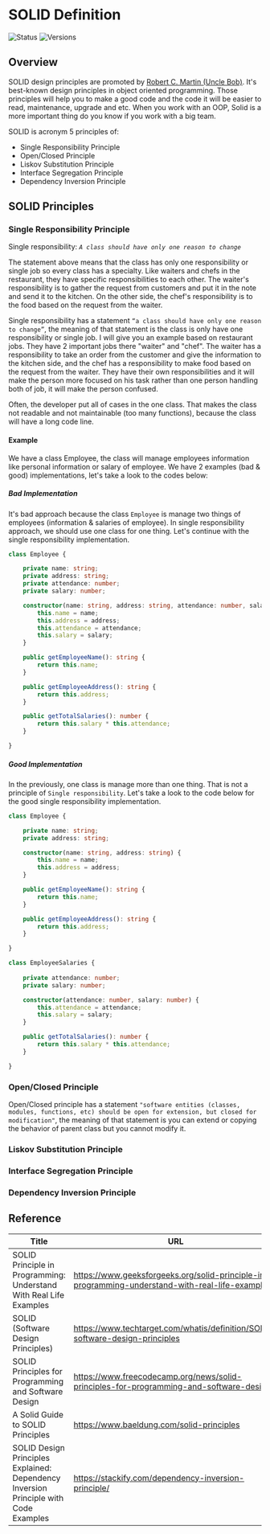 # SOLID Definition

![Status](https://badgen.net/badge/status/in%20progress/orange) ![Versions](https://badgen.net/badge/version/v0.0.1/cyan)

## Overview

SOLID design principles are promoted by [Robert C. Martin (Uncle Bob)](https://en.wikipedia.org/wiki/Robert_C._Martin). It's best-known design principles in object oriented programming. Those principles will help you to make a good code and the code it will be easier to read, maintenance, upgrade and etc. When you work with an OOP, Solid is a more important thing do you know if you work with a big team.

SOLID is acronym 5 principles of:

- Single Responsibility Principle
- Open/Closed Principle
- Liskov Substitution Principle
- Interface Segregation Principle
- Dependency Inversion Principle

## SOLID Principles

### Single Responsibility Principle

Single responsibility: _`A class should have only one reason to change`_

The statement above means that the class has only one responsibility or single job so every class has a specialty. Like waiters and chefs in the restaurant, they have specific responsibilities to each other. The waiter's responsibility is to gather the request from customers and put it in the note and send it to the kitchen. On the other side, the chef's responsibility is to the food based on the request from the waiter.

Single responsibility has a statement `“a class should have only one reason to change”`, the meaning of that statement is the class is only have one responsibility or single job. I will give you an example based on restaurant jobs. They have 2 important jobs there "waiter" and "chef". The waiter has a responsibility to take an order from the customer and give the information to the kitchen side, and the chef has a responsibility to make food based on the request from the waiter. They have their own responsibilities and it will make the person more focused on his task rather than one person handling both of job, it will make the person confused.

Often, the developer put all of cases in the one class. That makes the class not readable and not maintainable (too many functions), because the class will have a long code line.

#### Example

We have a class Employee, the class will manage employees information like personal information or salary of employee. We have 2 examples (bad & good) implementations, let's take a look to the codes below:

##### Bad Implementation

It's bad approach because the class `Employee` is manage two things of employees (information & salaries of employee). In single responsibility approach, we should use one class for one thing. Let's continue with the single responsibility implementation.

``` ts
class Employee {

    private name: string;
    private address: string;
    private attendance: number;
    private salary: number;

    constructor(name: string, address: string, attendance: number, salary: number) {
        this.name = name;
        this.address = address;
        this.attendance = attendance;
        this.salary = salary;
    }

    public getEmployeeName(): string {
        return this.name;
    }

    public getEmployeeAddress(): string {
        return this.address;
    }

    public getTotalSalaries(): number {
        return this.salary * this.attendance;
    }

}
```

##### Good Implementation

In the previously, one class is manage more than one thing. That is not a principle of `Single responsibility`. Let's take a look to the code below for the good single responsibility implementation.

``` ts
class Employee {

    private name: string;
    private address: string;

    constructor(name: string, address: string) {
        this.name = name;
        this.address = address;
    }

    public getEmployeeName(): string {
        return this.name;
    }

    public getEmployeeAddress(): string {
        return this.address;
    }

}

class EmployeeSalaries {
    
    private attendance: number;
    private salary: number;

    constructor(attendance: number, salary: number) {
        this.attendance = attendance;
        this.salary = salary;
    }

    public getTotalSalaries(): number {
        return this.salary * this.attendance;
    }

}
```

### Open/Closed Principle

Open/Closed principle has a statement `"software entities (classes, modules, functions, etc) should be open for extension, but closed for modification"`, the meaning of that statement is you can extend or copying the behavior of parent class but you cannot modify it.

### Liskov Substitution Principle

### Interface Segregation Principle

### Dependency Inversion Principle

## Reference

Title | URL
---|---
SOLID Principle in Programming: Understand With Real Life Examples | <https://www.geeksforgeeks.org/solid-principle-in-programming-understand-with-real-life-examples/>
SOLID (Software Design Principles) | <https://www.techtarget.com/whatis/definition/SOLID-software-design-principles>
SOLID Principles for Programming and Software Design | <https://www.freecodecamp.org/news/solid-principles-for-programming-and-software-design/>
A Solid Guide to SOLID Principles | <https://www.baeldung.com/solid-principles>
SOLID Design Principles Explained: Dependency Inversion Principle with Code Examples | <https://stackify.com/dependency-inversion-principle/>
